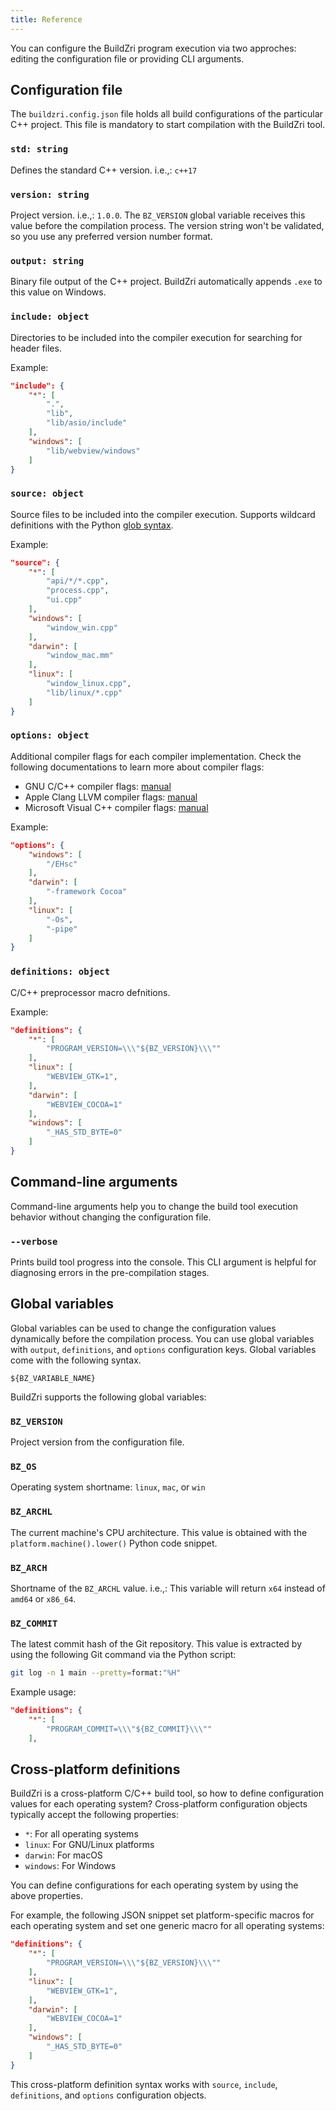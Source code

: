 ```yaml
---
title: Reference
---
```


You can configure the BuildZri program execution via two approches: editing the configuration file or
providing CLI arguments.

## Configuration file

The `buildzri.config.json` file holds all build configurations of the particular C++ project. This file
is mandatory to start compilation with the BuildZri tool.

### `std: string`

Defines the standard C++ version. i.e.,: `c++17`

### `version: string`

Project version. i.e.,: `1.0.0`. The `BZ_VERSION` global variable receives this value before the compilation
process. The version string won't be validated, so you use any preferred version number format.

### `output: string`

Binary file output of the C++ project. BuildZri automatically appends `.exe` to this value on Windows.

### `include: object`

Directories to be included into the compiler execution for searching for header files.

Example:

```json
"include": {
    "*": [
        ".",
        "lib",
        "lib/asio/include"
    ],
    "windows": [
        "lib/webview/windows"
    ]
}
```

### `source: object`

Source files to be included into the compiler execution. Supports wildcard definitions with the
Python [glob syntax](https://docs.python.org/3/library/glob.html#glob.glob).

Example:

```json
"source": {
    "*": [
        "api/*/*.cpp",
        "process.cpp",
        "ui.cpp"
    ],
    "windows": [
        "window_win.cpp"
    ],
    "darwin": [
        "window_mac.mm"
    ],
    "linux": [
        "window_linux.cpp",
        "lib/linux/*.cpp"
    ]
}
```

### `options: object`

Additional compiler flags for each compiler implementation. Check the following documentations to learn
more about compiler flags:

- GNU C/C++ compiler flags: [manual](https://man7.org/linux/man-pages/man1/gcc.1.html)
- Apple Clang LLVM compiler flags: [manual](https://clang.llvm.org/docs/UsersManual.html)
- Microsoft Visual C++ compiler flags: [manual](https://docs.microsoft.com/en-us/cpp/build/reference/compiler-options)

Example:

```json
"options": {
    "windows": [
        "/EHsc"
    ],
    "darwin": [
        "-framework Cocoa"
    ],
    "linux": [
        "-Os",
        "-pipe"
    ]
}
```

### `definitions: object`

C/C++ preprocessor macro defnitions.

Example:

```json
"definitions": {
    "*": [
        "PROGRAM_VERSION=\\\"${BZ_VERSION}\\\""
    ],
    "linux": [
        "WEBVIEW_GTK=1",
    ],
    "darwin": [
        "WEBVIEW_COCOA=1"
    ],
    "windows": [
        "_HAS_STD_BYTE=0"
    ]
}
```

## Command-line arguments

Command-line arguments help you to change the build tool execution behavior without changing the configuration
file.

### `--verbose`

Prints build tool progress into the console. This CLI argument is helpful for diagnosing errors in the pre-compilation
stages.

## Global variables

Global variables can be used to change the configuration values dynamically before the compilation process.
You can use global variables with `output`, `definitions`, and `options` configuration keys.
Global variables come with the following syntax.

```
${BZ_VARIABLE_NAME}
```

BuildZri supports the following global variables:

### `BZ_VERSION`

Project version from the configuration file.

### `BZ_OS`

Operating system shortname: `linux`, `mac`, or `win`

### `BZ_ARCHL`

The current machine's CPU architecture. This value is obtained with the `platform.machine().lower()`
Python code snippet.

### `BZ_ARCH`

Shortname of the `BZ_ARCHL` value. i.e.,: This variable will return `x64` instead of `amd64` or `x86_64`.

### `BZ_COMMIT`

The latest commit hash of the Git repository. This value is extracted by using the following Git command via
the Python script:

```bash
git log -n 1 main --pretty=format:"%H"
```

Example usage:

```json
"definitions": {
    "*": [
        "PROGRAM_COMMIT=\\\"${BZ_COMMIT}\\\""
    ],
```

## Cross-platform definitions

BuildZri is a cross-platform C/C++ build tool, so how to define configuration values for each operating system?
Cross-platform configuration objects typically accept the following properties:

- `*`: For all operating systems
- `linux`: For GNU/Linux platforms
- `darwin`: For macOS
- `windows`: For Windows

You can define configurations for each operating system by using the above properties.

For example, the following JSON snippet set platform-specific macros for each operating system and
set one generic macro for all operating systems:

```json
"definitions": {
    "*": [
        "PROGRAM_VERSION=\\\"${BZ_VERSION}\\\""
    ],
    "linux": [
        "WEBVIEW_GTK=1",
    ],
    "darwin": [
        "WEBVIEW_COCOA=1"
    ],
    "windows": [
        "_HAS_STD_BYTE=0"
    ]
}
```

This cross-platform definition syntax works with `source`, `include`, `definitions`, and `options` configuration
objects.
